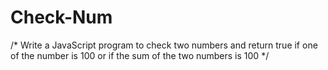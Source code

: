 # Check-Num
/*
Write a JavaScript program to check two numbers 
and return true if one of the number is 100 or if 
the sum of the two numbers is 100
*/
